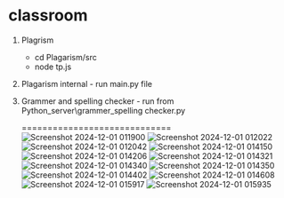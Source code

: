 # classroom
1. Plagrism
   - cd Plagarism/src
   - node tp.js
2. Plagarism internal - run main.py file
3. Grammer and spelling checker - run from Python_server\grammer_spelling checker.py

   
   =============================
![Screenshot 2024-12-01 011900](https://github.com/user-attachments/assets/f57b9544-25b6-4be2-a78e-ad74c9a67173)
![Screenshot 2024-12-01 012022](https://github.com/user-attachments/assets/f18ad1de-1167-4fff-8f4f-17a0e0556612)
![Screenshot 2024-12-01 012042](https://github.com/user-attachments/assets/e878398d-14d6-422a-b600-bd38e73f7d8a)
![Screenshot 2024-12-01 014150](https://github.com/user-attachments/assets/4fa780e8-b222-451d-ad06-59ea57a8f647)
![Screenshot 2024-12-01 014206](https://github.com/user-attachments/assets/ac75bb65-f43a-46c4-a886-46053caa39a9)
![Screenshot 2024-12-01 014321](https://github.com/user-attachments/assets/e0912d5b-eec4-44d5-91d7-d404eafac9ed)
![Screenshot 2024-12-01 014340](https://github.com/user-attachments/assets/7323087e-17db-4607-8962-b5d8959541de)
![Screenshot 2024-12-01 014350](https://github.com/user-attachments/assets/cea24a92-e427-441f-8af5-52dc71f3b041)
![Screenshot 2024-12-01 014402](https://github.com/user-attachments/assets/77458750-9440-48ef-ad78-94d187beab1d)
![Screenshot 2024-12-01 014608](https://github.com/user-attachments/assets/d3bda9e0-f0df-4083-909a-21c5d614aaba)
![Screenshot 2024-12-01 015917](https://github.com/user-attachments/assets/5aea67b9-6f22-4f5d-ad79-c63dfd6f3283)
![Screenshot 2024-12-01 015935](https://github.com/user-attachments/assets/14ffef78-805f-4506-a285-65d830ef8b08)












